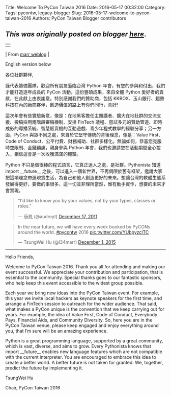 Title: Welcome To PyCon Taiwan 2016
Date: 2016-05-17 00:32:00
Category:
Tags: pycontw, legacy-blogger
Slug: 2016-05-17-welcome-to-pycon-taiwan-2016
Authors: PyCon Taiwan Blogger contributors

*This was originally posted on blogger [here](https://pycontw.blogspot.com/2016/05/welcome-to-pycon-taiwan-2016.html)*.
---


|  |
| --- |
|  |
|
 From [marr weblog](https://picasaweb.google.com/102441227483829530605/MarrWeblog?authuser=0&feat=embedwebsite) |


English version below


各位社群夥伴,



謹代表籌備團隊，歡迎所有朋友蒞臨台灣 Python 年會，有您的參與和付出，我們才能打造逐年成長的 PyCon 活動，這份豐碩成果，來自全體 Python 愛好者的貢獻，在此獻上由衷謝意。特別感謝我們的贊助商，包括 KKBOX、玉山銀行、趨勢科技在內的廠商夥伴，創造價值的路上有你們同行，真好!




這次年會有些實驗新意，像是：在地黑客擔任主題講者、擴大在地社群的交流支援、投稿採用兩階段審稿機制、安排 FinTech 議程、嘗試多元的贊助管道、即時成影的導播系統、智慧販賣機的互動遊戲、青少年程式教學的經驗分享；另一方面，PyCon 與眾不同之處，來自於它堅守傳統的背後理念，像是：Value First、Code of Conduct、公平付費、財務補助、社群多樣化。無論如何，恭喜您克服時空限制、金錢顧慮，親身參與 Python 年會，我們也邀請您在活動期間全心投入，相信這會是一次收獲滿滿的體驗。




Python 不只是個很棒的程式語言，它真正迷人之處，是社群。Pythonista 知道 import \_\_future\_\_ 之後，可以進入一個新世界，不再侷限於舊有框架，邀請大家把這項理念帶進現實生活，為自己和他人創造更好的未來。想讓台灣的軟體生態系發展得更好，要做的事很多，這一切並非理所當然，惟有動手實作，想要的未來才會實現。




> “I'd like to know you by your values, not by your types, classes or roles.”
>
> — 唐鳳 (@audreyt) [December 17, 2011](https://twitter.com/audreyt/status/147998210558922752)



> In the near future, we will have every week booked by PyCONs around the world. [#pycontw](https://twitter.com/hashtag/pycontw?src=hash) 2016 [pic.twitter.com/YUbpyzclTC](https://t.co/YUbpyzclTC)
>
> — TsungWei Hu (@l34marr) [December 1, 2015](https://twitter.com/l34marr/status/671519225169620992)




---


Hello Friends,



Welcome to PyCon Taiwan 2016. Thank you all for attending and making our event successful. We appreciate your contribution and participation, that is essential to the community. Special thanks goes to our fantastic sponsors, who help keep this event accessible to the widest group possible.




Each year we bring new ideas into the PyCon Taiwan event. For example, this year we invite local hackers as keynote speakers for the first time, and arrange a FinTech session to outreach for the wider audience. That said, what makes a PyCon unique is the convention that we keep carrying out for years. For example, the idea of Value First, Code of Conduct, Everybody Pays, Financial Aids, and Community Diversity. So, here you are in the PyCon Taiwan venue, please keep engaged and enjoy everything around you, that I’m sure will be an amazing experience.




Python is a great programming language, supported by a great community, which is vast, diverse, and aims to grow. Every Pythonista knows that import \_\_future\_\_ enables new language features which are not compatible with the current interpreter. You are encouraged to embrace this idea to create a better world. A better future is not taken for granted. We, together, predict the future by implementing it.




TsungWei Hu  

Chair, PyCon Taiwan 2016
